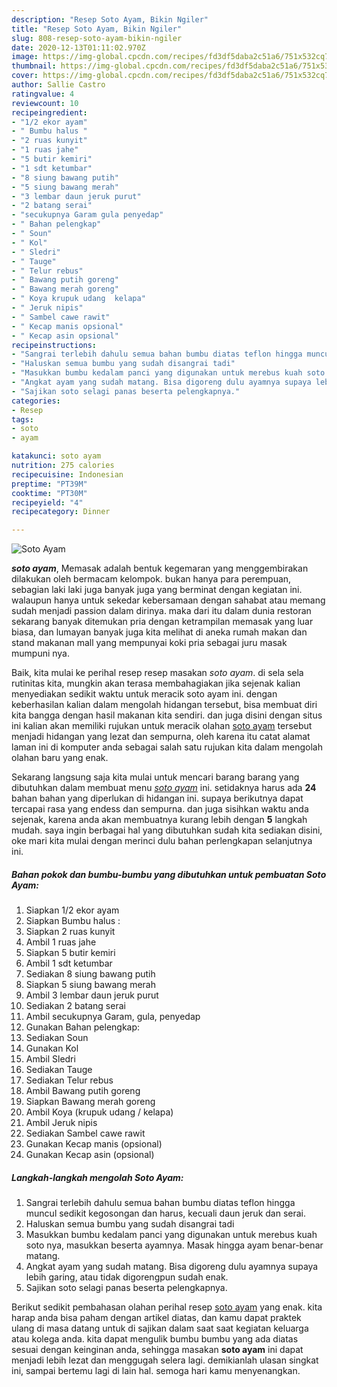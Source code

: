 ```yaml
---
description: "Resep Soto Ayam, Bikin Ngiler"
title: "Resep Soto Ayam, Bikin Ngiler"
slug: 808-resep-soto-ayam-bikin-ngiler
date: 2020-12-13T01:11:02.970Z
image: https://img-global.cpcdn.com/recipes/fd3df5daba2c51a6/751x532cq70/soto-ayam-foto-resep-utama.jpg
thumbnail: https://img-global.cpcdn.com/recipes/fd3df5daba2c51a6/751x532cq70/soto-ayam-foto-resep-utama.jpg
cover: https://img-global.cpcdn.com/recipes/fd3df5daba2c51a6/751x532cq70/soto-ayam-foto-resep-utama.jpg
author: Sallie Castro
ratingvalue: 4
reviewcount: 10
recipeingredient:
- "1/2 ekor ayam"
- " Bumbu halus "
- "2 ruas kunyit"
- "1 ruas jahe"
- "5 butir kemiri"
- "1 sdt ketumbar"
- "8 siung bawang putih"
- "5 siung bawang merah"
- "3 lembar daun jeruk purut"
- "2 batang serai"
- "secukupnya Garam gula penyedap"
- " Bahan pelengkap"
- " Soun"
- " Kol"
- " Sledri"
- " Tauge"
- " Telur rebus"
- " Bawang putih goreng"
- " Bawang merah goreng"
- " Koya krupuk udang  kelapa"
- " Jeruk nipis"
- " Sambel cawe rawit"
- " Kecap manis opsional"
- " Kecap asin opsional"
recipeinstructions:
- "Sangrai terlebih dahulu semua bahan bumbu diatas teflon hingga muncul sedikit kegosongan dan harus, kecuali daun jeruk dan serai."
- "Haluskan semua bumbu yang sudah disangrai tadi"
- "Masukkan bumbu kedalam panci yang digunakan untuk merebus kuah soto nya, masukkan beserta ayamnya. Masak hingga ayam benar-benar matang."
- "Angkat ayam yang sudah matang. Bisa digoreng dulu ayamnya supaya lebih garing, atau tidak digorengpun sudah enak."
- "Sajikan soto selagi panas beserta pelengkapnya."
categories:
- Resep
tags:
- soto
- ayam

katakunci: soto ayam 
nutrition: 275 calories
recipecuisine: Indonesian
preptime: "PT39M"
cooktime: "PT30M"
recipeyield: "4"
recipecategory: Dinner

---
```



![Soto Ayam](https://img-global.cpcdn.com/recipes/fd3df5daba2c51a6/751x532cq70/soto-ayam-foto-resep-utama.jpg)

<b><i>soto ayam</i></b>, Memasak adalah bentuk kegemaran yang menggembirakan dilakukan oleh bermacam kelompok. bukan hanya para perempuan, sebagian laki laki juga banyak juga yang berminat dengan kegiatan ini. walaupun hanya untuk sekedar kebersamaan dengan sahabat atau memang sudah menjadi passion dalam dirinya. maka dari itu dalam dunia restoran sekarang banyak ditemukan pria dengan ketrampilan memasak yang luar biasa, dan lumayan banyak juga kita melihat di aneka rumah makan dan stand makanan mall yang mempunyai koki pria sebagai juru masak mumpuni nya.



Baik, kita mulai ke perihal resep resep masakan <i>soto ayam</i>. di sela sela rutinitas kita, mungkin akan terasa membahagiakan jika sejenak kalian menyediakan sedikit waktu untuk meracik soto ayam ini. dengan keberhasilan kalian dalam mengolah hidangan tersebut, bisa membuat diri kita bangga dengan hasil makanan kita sendiri. dan juga disini dengan situs ini kalian akan memiliki rujukan untuk meracik olahan <u>soto ayam</u> tersebut menjadi hidangan yang lezat dan sempurna, oleh karena itu catat alamat laman ini di komputer anda sebagai salah satu rujukan kita dalam mengolah olahan baru yang enak.


Sekarang langsung saja kita mulai untuk mencari barang barang yang dibutuhkan dalam membuat menu <u><i>soto ayam</i></u> ini. setidaknya harus ada <b>24</b> bahan bahan yang diperlukan di hidangan ini. supaya berikutnya dapat tercapai rasa yang endess dan sempurna. dan juga sisihkan waktu anda sejenak, karena anda akan membuatnya kurang lebih dengan <b>5</b> langkah mudah. saya ingin berbagai hal yang dibutuhkan sudah kita sediakan disini, oke mari kita mulai dengan merinci dulu bahan perlengkapan selanjutnya ini.

<!--inarticleads1-->

##### Bahan pokok dan bumbu-bumbu yang dibutuhkan untuk pembuatan Soto Ayam:

1. Siapkan 1/2 ekor ayam
1. Siapkan  Bumbu halus :
1. Siapkan 2 ruas kunyit
1. Ambil 1 ruas jahe
1. Siapkan 5 butir kemiri
1. Ambil 1 sdt ketumbar
1. Sediakan 8 siung bawang putih
1. Siapkan 5 siung bawang merah
1. Ambil 3 lembar daun jeruk purut
1. Sediakan 2 batang serai
1. Ambil secukupnya Garam, gula, penyedap
1. Gunakan  Bahan pelengkap:
1. Sediakan  Soun
1. Gunakan  Kol
1. Ambil  Sledri
1. Sediakan  Tauge
1. Sediakan  Telur rebus
1. Ambil  Bawang putih goreng
1. Siapkan  Bawang merah goreng
1. Ambil  Koya (krupuk udang / kelapa)
1. Ambil  Jeruk nipis
1. Sediakan  Sambel cawe rawit
1. Gunakan  Kecap manis (opsional)
1. Gunakan  Kecap asin (opsional)




<!--inarticleads2-->

##### Langkah-langkah mengolah Soto Ayam:

1. Sangrai terlebih dahulu semua bahan bumbu diatas teflon hingga muncul sedikit kegosongan dan harus, kecuali daun jeruk dan serai.
1. Haluskan semua bumbu yang sudah disangrai tadi
1. Masukkan bumbu kedalam panci yang digunakan untuk merebus kuah soto nya, masukkan beserta ayamnya. Masak hingga ayam benar-benar matang.
1. Angkat ayam yang sudah matang. Bisa digoreng dulu ayamnya supaya lebih garing, atau tidak digorengpun sudah enak.
1. Sajikan soto selagi panas beserta pelengkapnya.




Berikut sedikit pembahasan olahan perihal resep <u>soto ayam</u> yang enak. kita harap anda bisa paham dengan artikel diatas, dan kamu dapat praktek ulang di masa datang untuk di sajikan dalam saat saat kegiatan keluarga atau kolega anda. kita dapat mengulik bumbu bumbu yang ada diatas sesuai dengan keinginan anda, sehingga masakan <b>soto ayam</b> ini dapat menjadi lebih lezat dan menggugah selera lagi. demikianlah ulasan singkat ini, sampai bertemu lagi di lain hal. semoga hari kamu menyenangkan.
